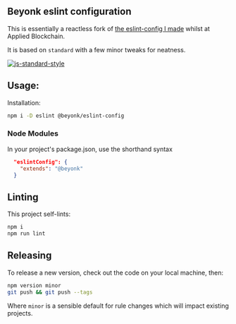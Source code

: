 ## Beyonk eslint configuration

This is essentially a reactless fork of [the eslint-config I made](https://github.com/appliedblockchain/eslint-config/) whilst at Applied Blockchain.

It is based on `standard` with a few minor tweaks for neatness.

[![js-standard-style](https://img.shields.io/badge/code%20style-standard-brightgreen.svg)](http://standardjs.com)

## Usage:

Installation:

```bash
npm i -D eslint @beyonk/eslint-config
```

### Node Modules

In your project's package.json, use the shorthand syntax

```json
  "eslintConfig": {
    "extends": "@beyonk"
  }
```

## Linting

This project self-lints:

```bash
npm i
npm run lint
```

## Releasing

To release a new version, check out the code on your local machine, then:

```bash
npm version minor
git push && git push --tags
```

Where `minor` is a sensible default for rule changes which will impact existing projects.
